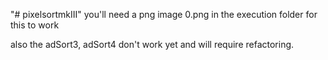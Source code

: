"# pixelsortmkIII" 
you'll need a png image 0.png in the execution folder for this to work

also the adSort3, adSort4 don't work yet and will require refactoring.
